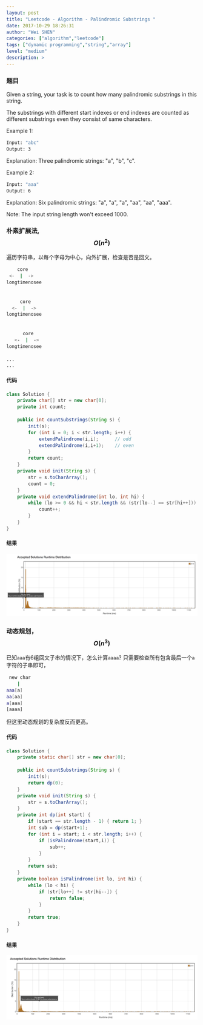 ```yaml
---
layout: post
title: "Leetcode - Algorithm - Palindromic Substrings "
date: 2017-10-29 18:26:31
author: "Wei SHEN"
categories: ["algorithm","leetcode"]
tags: ["dynamic programming","string","array"]
level: "medium"
description: >
---
```


### 题目
Given a string, your task is to count how many palindromic substrings in this string.

The substrings with different start indexes or end indexes are counted as different substrings even they consist of same characters.

Example 1:
```bash
Input: "abc"
Output: 3
```
Explanation: Three palindromic strings: "a", "b", "c".

Example 2:
```bash
Input: "aaa"
Output: 6
```
Explanation: Six palindromic strings: "a", "a", "a", "aa", "aa", "aaa".

Note:
The input string length won't exceed 1000.

### 朴素扩展法, $$O(n^2)$$
遍历字符串，以每个字母为中心，向外扩展，检查是否是回文。
```bash
    core
 <-  |  ->
longtimenosee


     core
  <-  |  ->
longtimenosee


      core
   <-  |  ->
longtimenosee

...
...
```

#### 代码
```java
class Solution {
    private char[] str = new char[0];
    private int count;

    public int countSubstrings(String s) {
        init(s);
        for (int i = 0; i < str.length; i++) {
            extendPalindrome(i,i);      // odd
            extendPalindrome(i,i+1);    // even
        }
        return count;
    }
    private void init(String s) {
        str = s.toCharArray();
        count = 0;
    }
    private void extendPalindrome(int lo, int hi) {
        while (lo >= 0 && hi < str.length && (str[lo--] == str[hi++])) {
            count++;
        }
    }
}
```

#### 结果
![palindromic-substrings-1](/images/leetcode/palindromic-substrings-1.png)


### 动态规划， $$O(n^3)$$
已知`aaa`有6组回文子串的情况下，怎么计算`aaaa`? 只需要检查所有包含最后一个`a`字符的子串即可，
```bash
 new char
    |
aaa[a]
aa[aa]
a[aaa]
[aaaa]
```

但这里动态规划的复杂度反而更高。

#### 代码
```java
class Solution {
    private static char[] str = new char[0];

    public int countSubstrings(String s) {
        init(s);
        return dp(0);
    }
    private void init(String s) {
        str = s.toCharArray();
    }
    private int dp(int start) {
        if (start == str.length - 1) { return 1; }
        int sub = dp(start+1);
        for (int i = start; i < str.length; i++) {
            if (isPalindrome(start,i)) {
                sub++;
            }
        }
        return sub;
    }
    private boolean isPalindrome(int lo, int hi) {
        while (lo < hi) {
            if (str[lo++] != str[hi--]) {
                return false;
            }
        }
        return true;
    }
}
```

#### 结果
![palindromic-substrings-2](/images/leetcode/palindromic-substrings-2.png)
